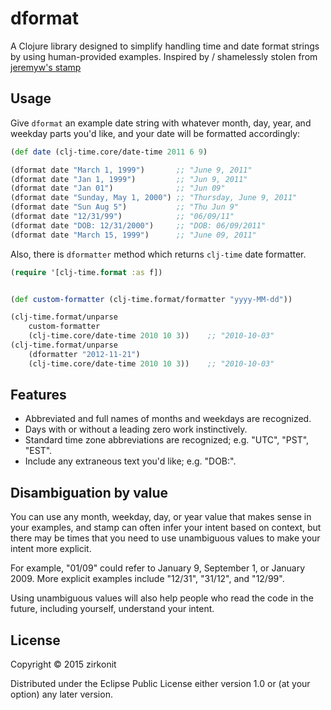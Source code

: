# dformat

A Clojure library designed to simplify handling time and date format strings by using human-provided examples. Inspired by / shamelessly stolen from [jeremyw's stamp](https://github.com/jeremyw/stamp)

## Usage

Give `dformat` an example date string with whatever month, day, year, and weekday parts you'd like, and your date will be formatted accordingly:

```clojure
(def date (clj-time.core/date-time 2011 6 9)

(dformat date "March 1, 1999") 		 ;; "June 9, 2011"
(dformat date "Jan 1, 1999")   		 ;; "Jun 9, 2011"
(dformat date "Jan 01")        		 ;; "Jun 09"
(dformat date "Sunday, May 1, 2000") ;; "Thursday, June 9, 2011"
(dformat date "Sun Aug 5")           ;; "Thu Jun 9"
(dformat date "12/31/99")            ;; "06/09/11"
(dformat date "DOB: 12/31/2000")     ;; "DOB: 06/09/2011"
(dformat date "March 15, 1999")      ;; "June 09, 2011"

```

Also, there is `dformatter` method which returns `clj-time` date formatter.

```clojure
(require '[clj-time.format :as f])


(def custom-formatter (clj-time.format/formatter "yyyy-MM-dd"))

(clj-time.format/unparse 
	custom-formatter 
	(clj-time.core/date-time 2010 10 3))	;; "2010-10-03"
(clj-time.format/unparse 
	(dformatter "2012-11-21") 
	(clj-time.core/date-time 2010 10 3))	;; "2010-10-03"

```

## Features

* Abbreviated and full names of months and weekdays are recognized.
* Days with or without a leading zero work instinctively.
* Standard time zone abbreviations are recognized; e.g. "UTC", "PST", "EST".
* Include any extraneous text you'd like; e.g. "DOB:".

## Disambiguation by value

You can use any month, weekday, day, or year value that makes sense in your examples, and stamp can often infer your intent based on context, but there may be times that you need to use unambiguous values to make your intent more explicit.

For example, "01/09" could refer to January 9, September 1, or January 2009. More explicit examples include "12/31", "31/12", and "12/99".

Using unambiguous values will also help people who read the code in the future, including yourself, understand your intent.

## License

Copyright © 2015 zirkonit

Distributed under the Eclipse Public License either version 1.0 or (at
your option) any later version.
